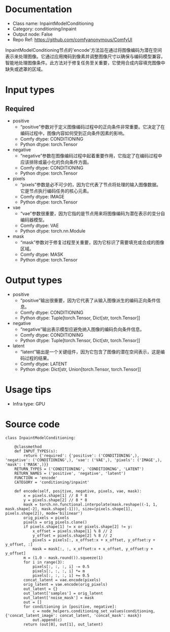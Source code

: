 # Documentation
- Class name: InpaintModelConditioning
- Category: conditioning/inpaint
- Output node: False
- Repo Ref: https://github.com/comfyanonymous/ComfyUI

InpaintModelConditioning节点的'encode'方法旨在通过将图像编码为潜在空间表示来处理图像。它通过应用掩码到像素并调整图像尺寸以确保与编码模型兼容，智能地处理图像条件。此方法对于修复任务至关重要，它使用合成内容填充图像中缺失或遮罩的区域。

# Input types
## Required
- positive
    - “positive”参数对于定义图像编码过程中的正向条件非常重要。它决定了在编码过程中，图像内容如何受到正向条件因素的影响。
    - Comfy dtype: CONDITIONING
    - Python dtype: torch.Tensor
- negative
    - “negative”参数在图像编码过程中起着重要作用，它指定了在编码过程中应该排除或最小化的负向条件方面。
    - Comfy dtype: CONDITIONING
    - Python dtype: torch.Tensor
- pixels
    - “pixels”参数是必不可少的，因为它代表了节点将处理的输入图像数据。它是节点执行编码任务的核心元素。
    - Comfy dtype: IMAGE
    - Python dtype: torch.Tensor
- vae
    - “vae”参数很重要，因为它指的是节点用来将图像编码为潜在表示的变分自编码器模型。
    - Comfy dtype: VAE
    - Python dtype: torch.nn.Module
- mask
    - “mask”参数对于修复过程至关重要，因为它标识了需要填充或合成的图像区域。
    - Comfy dtype: MASK
    - Python dtype: torch.Tensor

# Output types
- positive
    - “positive”输出很重要，因为它代表了从输入图像派生的编码正向条件信息。
    - Comfy dtype: CONDITIONING
    - Python dtype: Tuple[torch.Tensor, Dict[str, torch.Tensor]]
- negative
    - “negative”输出表示模型应避免纳入图像的编码负向条件信息。
    - Comfy dtype: CONDITIONING
    - Python dtype: Tuple[torch.Tensor, Dict[str, torch.Tensor]]
- latent
    - “latent”输出是一个关键组件，因为它包含了图像的潜在空间表示，这是编码过程的结果。
    - Comfy dtype: LATENT
    - Python dtype: Dict[str, Union[torch.Tensor, torch.Tensor]]

# Usage tips
- Infra type: GPU

# Source code
```
class InpaintModelConditioning:

    @classmethod
    def INPUT_TYPES(s):
        return {'required': {'positive': ('CONDITIONING',), 'negative': ('CONDITIONING',), 'vae': ('VAE',), 'pixels': ('IMAGE',), 'mask': ('MASK',)}}
    RETURN_TYPES = ('CONDITIONING', 'CONDITIONING', 'LATENT')
    RETURN_NAMES = ('positive', 'negative', 'latent')
    FUNCTION = 'encode'
    CATEGORY = 'conditioning/inpaint'

    def encode(self, positive, negative, pixels, vae, mask):
        x = pixels.shape[1] // 8 * 8
        y = pixels.shape[2] // 8 * 8
        mask = torch.nn.functional.interpolate(mask.reshape((-1, 1, mask.shape[-2], mask.shape[-1])), size=(pixels.shape[1], pixels.shape[2]), mode='bilinear')
        orig_pixels = pixels
        pixels = orig_pixels.clone()
        if pixels.shape[1] != x or pixels.shape[2] != y:
            x_offset = pixels.shape[1] % 8 // 2
            y_offset = pixels.shape[2] % 8 // 2
            pixels = pixels[:, x_offset:x + x_offset, y_offset:y + y_offset, :]
            mask = mask[:, :, x_offset:x + x_offset, y_offset:y + y_offset]
        m = (1.0 - mask.round()).squeeze(1)
        for i in range(3):
            pixels[:, :, :, i] -= 0.5
            pixels[:, :, :, i] *= m
            pixels[:, :, :, i] += 0.5
        concat_latent = vae.encode(pixels)
        orig_latent = vae.encode(orig_pixels)
        out_latent = {}
        out_latent['samples'] = orig_latent
        out_latent['noise_mask'] = mask
        out = []
        for conditioning in [positive, negative]:
            c = node_helpers.conditioning_set_values(conditioning, {'concat_latent_image': concat_latent, 'concat_mask': mask})
            out.append(c)
        return (out[0], out[1], out_latent)
```